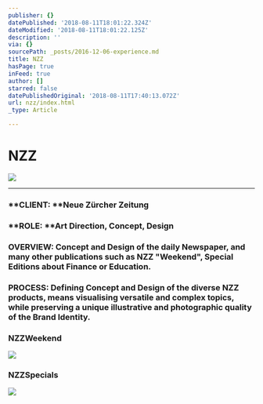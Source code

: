 ```yaml
---
publisher: {}
datePublished: '2018-08-11T18:01:22.324Z'
dateModified: '2018-08-11T18:01:22.125Z'
description: ''
via: {}
sourcePath: _posts/2016-12-06-experience.md
title: NZZ
hasPage: true
inFeed: true
author: []
starred: false
datePublishedOriginal: '2018-08-11T17:40:13.072Z'
url: nzz/index.html
_type: Article

---
```

# NZZ
![](https://the-grid-user-content.s3-us-west-2.amazonaws.com/6cad3177-54a0-48bf-9983-30ed7e6e8c78.png)

---

### **CLIENT: **Neue Zürcher Zeitung

### **ROLE: **Art Direction, Concept, Design

### **OVERVIEW:** Concept and Design of the daily Newspaper, and many other publications such as NZZ "Weekend", Special Editions about Finance or Education.

### **PROCESS:** Defining Concept and Design of the diverse NZZ products, means visualising versatile and complex topics, while preserving a unique illustrative and photographic quality of the Brand Identity.

### NZZ**Weekend**
![](https://s3-us-west-2.amazonaws.com/the-grid-img/p/050835b8ff21aaea8b658fe544a6bcea7bbe672f.png)

### NZZ**Specials**
![](https://s3-us-west-2.amazonaws.com/the-grid-img/p/ba6b07655c48c793b62e198f0cc384d9c7e65db8.png)